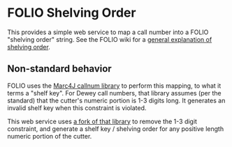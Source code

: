 # FOLIO Shelving Order

This provides a simple web service to map a call number into a FOLIO "shelving order" string.  See the FOLIO wiki for a [general explanation of shelving order](https://folio-org.atlassian.net/wiki/spaces/FOLIJET/pages/1395977/Call+Numbers+Browse).

## Non-standard behavior

FOLIO uses the [Marc4J callnum library](https://github.com/marc4j/marc4j/tree/master/src/org/marc4j/callnum) to perform this mapping, to what it terms a "shelf key".  For Dewey call numbers, that library assumes (per the standard) that the cutter's numeric portion is 1-3 digits long.  It generates an invalid shelf key when this constraint is violated.

This web service uses [a fork of that library](https://github.com/lehigh-university-libraries/marc4j) to remove the 1-3 digit constraint, and generate a shelf key / shelving order for any positive length numeric portion of the cutter.
